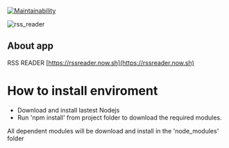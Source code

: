 [![Maintainability](https://api.codeclimate.com/v1/badges/f6f86a1cfd13d42fb08e/maintainability)](https://codeclimate.com/github/mettled/frontend-project-lvl3/maintainability)

![rss_reader](https://github.com/mettled/frontend-project-lvl3/workflows/rss_reader/badge.svg) 

## About app

RSS READER
[https://rssreader.now.sh](https://rssreader.now.sh)


# How to install enviroment

- Download and install lastest Nodejs
- Run 'npm install' from project folder to download the required modules.

All dependent modules will be download and install in the 'node_modules' folder

